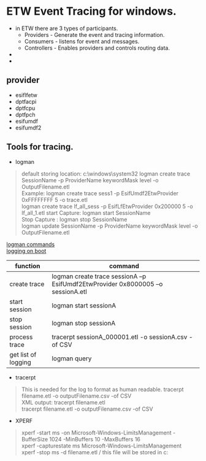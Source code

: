 # ETW Event Tracing for windows. 

- in ETW there are 3 types of participants. 
  - Providers - Generate the event and tracing information. 
  - Consumers - listens for event and messages. 
  - Controllers - Enables providers and controls routing data.
- 
- 

## provider

- esiflfetw
- dptfacpi
- dptfcpu
- dptfpch
- esifumdf
- esifumdf2

## Tools for tracing. 

- logman 

> default storing location: c:\windows\system32
> logman create trace SessionName -p ProviderName keywordMask level -o OutputFilename.etl  
> Example: logman create trace sess1 -p EsifUmdf2EtwProvider 0xFFFFFFFF 5 -o trace.etl  
logman create trace lf_all_sess -p EsifLfEtwProvider 0x200000 5 -o lf_all_1.etl
> start Capture: logman start SessionName  
> Stop Capture : logman stop SessionName  
> logman update SessionName -p ProviderName keywordMask level -o OutputFilename.etl  

[logman commands](https://wiki.ith.intel.com/display/ESIF/ESIF+Event+Tracing+for+Windows+%28ETW%29+Support)  
[logging on boot](https://wiki.ith.intel.com/display/DPTF/ETW%3A+Enable+ETW+Logging+at+boot+on+an+existing+system+via+the+AutoLogger)  

|function| command|
|---|---|
|create trace|logman create trace sessionA –p EsifUmdf2EtwProvider 0x8000005 –o sessionA.etl|
|start session|logman start sessionA|
|stop session|logman stop sessionA|
|process trace| tracerpt sessionA_000001.etl -o sessionA.csv -of CSV|
|get list of logging| logman query|

- tracerpt   

>This is needed for the log to format as human readable. 
> tracerpt filename.etl -o outputFilename.csv -of CSV  
> XML output: tracerpt filename.etl  
> tracerpt filename.etl -o outputFilename.csv -of CSV  

- XPERF

> xperf -start ms -on Microsoft-Windows-LimitsManagement -BufferSize 1024 -MinBuffers 10 -MaxBuffers 16  
> xperf -capturestate ms Microsoft-Windows-LimitsManagement  
> xperf -stop ms -d filename.etl  / this file will be stored in c:  





